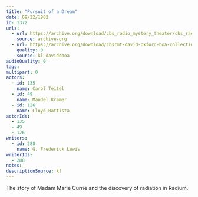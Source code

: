 ```yaml
---
title: "Pursuit of a Dream"
date: 09/22/1982
id: 1372
urls: 
  - url: https://archive.org/download/cbs_radio_mystery_theater/cbs_radio_mystery_theater-1351-1399.zip/cbs_radio_mystery_theater-1351-1399%2Fcbsrmt_1372_pursuit_of_a_dream.mp3
    source: archive-org
  - url: https://archive.org/download/cbsrmt-david-oxford-boa-collection/CBSRMT-820922-1372-Pursuit-of-a-Dream-(128-48)_WBBM-JE-{BoA}.mp3
    quality: 0
    source: kl-davidoboa
audioQuality: 0
tags: 
multipart: 0
actors:  
  - id: 135
    name: Carol Teitel  
  - id: 49
    name: Mandel Kramer  
  - id: 126
    name: Lloyd Battista
actorIds:  
  - 135  
  - 49  
  - 126
writers:  
  - id: 288
    name: G. Frederick Lewis
writerIds:  
  - 288
notes: 
descriptionSource: kf
---
```

The story of Madam Marie Currie and the discovery of radiation in Radium.